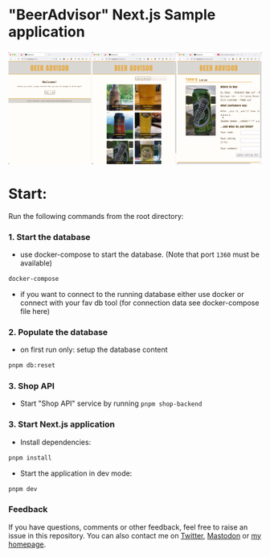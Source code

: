 # "BeerAdvisor" Next.js Sample application

![Screenshot BeerAdvisor](./screenshot-beeradvisor.png)

# Start:

Run the following commands from the root directory:

### 1. Start the database
* use docker-compose to start the database. (Note that port `1360` must be available)
```bash
docker-compose
```
  * if you want to connect to the running database either use docker or connect with your fav db tool
    (for connection data see docker-compose file here)
### 2. Populate the database

* on first run only: setup the database content
```bash
pnpm db:reset
```

### 3. Shop API
* Start "Shop API" service by running `pnpm shop-backend`

### 3. Start Next.js application

* Install dependencies:
```bash 
pnpm install
```

* Start the application in dev mode:

```bash 
pnpm dev
```

### Feedback

If you have questions, comments or other feedback, feel free to raise an issue in this repository. You can also contact me on [Twitter](twitter.com/nilshartmann), [Mastodon](https://norden.social/@nilshartmann) or [my homepage](https://nilshartmann.net).